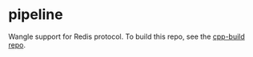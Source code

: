 # pipeline

Wangle support for Redis protocol. To build this repo, see the [cpp-build repo](https://github.com/smyte/cpp-build).